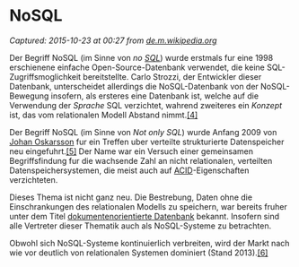 # NoSQL

_Captured: 2015-10-23 at 00:27 from [de.m.wikipedia.org](https://de.m.wikipedia.org/wiki/NoSQL)_

Der Begriff NoSQL (im Sinne von _no [SQL](https://de.m.wikipedia.org/wiki/SQL)_) wurde erstmals fur eine 1998 erschienene einfache Open-Source-Datenbank verwendet, die keine SQL-Zugriffsmoglichkeit bereitstellte. Carlo Strozzi, der Entwickler dieser Datenbank, unterscheidet allerdings die NoSQL-Datenbank von der NoSQL-Bewegung insofern, als ersteres eine Datenbank ist, welche auf die Verwendung der _Sprache_ SQL verzichtet, wahrend zweiteres ein _Konzept_ ist, das vom relationalen Modell Abstand nimmt.[[4]](https://de.m.wikipedia.org/wiki/NoSQL)

Der Begriff NoSQL (im Sinne von _Not only SQL_) wurde Anfang 2009 von [Johan Oskarsson](https://de.m.wikipedia.org/w/index.php?title=Johan_Oskarsson&action=edit&redlink=1) fur ein Treffen uber verteilte strukturierte Datenspeicher neu eingefuhrt.[[5]](https://de.m.wikipedia.org/wiki/NoSQL) Der Name war ein Versuch einer gemeinsamen Begriffsfindung fur die wachsende Zahl an nicht relationalen, verteilten Datenspeichersystemen, die meist auch auf [ACID](https://de.m.wikipedia.org/wiki/ACID)-Eigenschaften verzichteten.

Dieses Thema ist nicht ganz neu. Die Bestrebung, Daten ohne die Einschrankungen des relationalen Modells zu speichern, war bereits fruher unter dem Titel [dokumentenorientierte Datenbank](https://de.m.wikipedia.org/wiki/Dokumentenorientierte_Datenbank) bekannt. Insofern sind alle Vertreter dieser Thematik auch als NoSQL-Systeme zu betrachten.

Obwohl sich NoSQL-Systeme kontinuierlich verbreiten, wird der Markt nach wie vor deutlich von relationalen Systemen dominiert (Stand 2013).[[6]](https://de.m.wikipedia.org/wiki/NoSQL)
